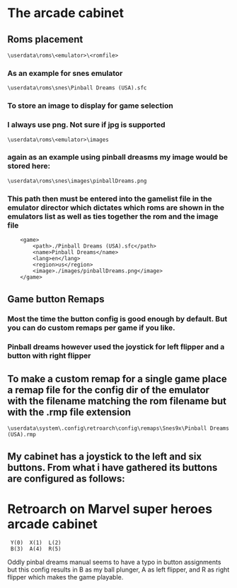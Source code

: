 # The arcade cabinet

## Roms placement
```\userdata\roms\<emulator>\<romfile>```
### As an example for snes emulator
```\userdata\roms\snes\Pinball Dreams (USA).sfc```

### To store an image to display for game selection
### I always use png. Not sure if jpg is supported
```\userdata\roms\<emulator>\images```

### again as an example using pinball dreasms my image would be stored here:
```\userdata\roms\snes\images\pinballDreams.png```

### This path then must be entered into the gamelist file in the emulator director which dictates which roms are shown in the emulators list as well as ties together the rom and the image file
```
	<game>
		<path>./Pinball Dreams (USA).sfc</path>
		<name>Pinball Dreams</name>
		<lang>en</lang>
		<region>us</region>
		<image>./images/pinballDreams.png</image>
	</game>
```
## Game button Remaps
### Most the time the button config is good enough by default. But you can do custom remaps per game if you like.
### Pinball dreams however used the joystick for left flipper and a button with right flipper

## To make a custom remap for a single game place a remap file for the config dir of the emulator with the filename matching the rom filename but with the .rmp file extension
```\userdata\system\.config\retroarch\config\remaps\Snes9x\Pinball Dreams (USA).rmp```

## My cabinet has a joystick to the left and six buttons. From what i have gathered its buttons are configured as follows:
# Retroarch on Marvel super heroes arcade cabinet
```
 Y(0)  X(1)  L(2)
 B(3)  A(4)  R(5)
```
Oddly pinbal dreams manual seems to have a typo in button assignments but this config results in
B as my ball plunger, A as left flipper, and R as right flipper which makes the game playable.
